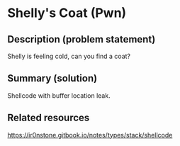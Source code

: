 # Shelly's Coat (Pwn)

## Description (problem statement)

Shelly is feeling cold, can you find a coat?

## Summary (solution)

Shellcode with buffer location leak.

## Related resources

https://ir0nstone.gitbook.io/notes/types/stack/shellcode
